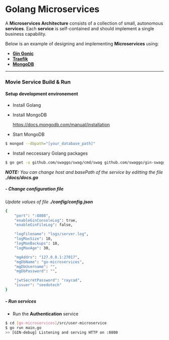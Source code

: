 # Golang Microservices

A **Microservices Architecture** consists of a collection of small, autonomous **services**. Each **service** is self-contained and should implement a single business capability. 

Below is an example of designing and implementing **Microservices** using:
* [**Gin Gonic**](https://github.com/gin-gonic/gin)
* [**Traefik**](https://github.com/containous/traefik)
* [**MongoDB**](https://www.mongodb.com/download-center)


***
### Movie Service Build & Run
####  Setup development environement
* Install Golang
* Install MongoDB

    <https://docs.mongodb.com/manual/installation>

* Start MongoDB
```sh
$ mongod --dbpath="[your_database_path]"
```
* Install neccessary Golang packages 
```sh
$ go get -u github.com/swaggo/swag/cmd/swag github.com/swaggo/gin-swagger github.com/swaggo/gin-swagger/swaggerFiles github.com/alecthomas/template github.com/gin-gonic/gin github.com/sirupsen/logrus gopkg.in/mgo.v2/bson github.com/natefinch/lumberjack
```


<em><strong>NOTE:</strong> You can change host and basePath of the service by editting the file <strong>./docs/docs.go</strong></em>

##### - Change configuration file
<em>Update values of file **./config/config.json**</em>
```sh
{
    "port": ":8808",
    "enableGinConsoleLog": true,
    "enableGinFileLog": false,

    "logFilename": "logs/server.log",
    "logMaxSize": 10,
    "logMaxBackups": 10,
    "logMaxAge": 30,

    "mgAddrs": "127.0.0.1:27017",
    "mgDbName": "go-microservices",
    "mgDbUsername": "",
    "mgDbPassword": "",

    "jwtSecretPassword": "raycad",
    "issuer": "seedotech"
}
```

##### -  Run services
* Run the <strong>Authentication</strong> service
```sh
$ cd [go-microservices]/src/user-microservice
$ go run main.go
>> [GIN-debug] Listening and serving HTTP on :8808
```
